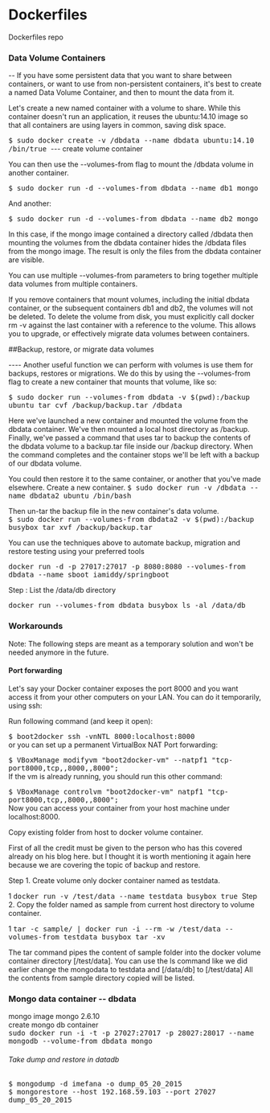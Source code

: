 # Dockerfiles
Dockerfiles repo

### Data Volume Containers

-- If you have some persistent data that you want to share between containers, or want to use from non-persistent containers, it's best to create a named Data Volume Container, and then to mount the data from it. <br/>

Let's create a new named container with a volume to share. While this container doesn't run an application, it reuses the ubuntu:14.10 image so that all containers are using layers in common, saving disk space. <br/>

<tt> $ sudo docker create -v /dbdata --name dbdata ubuntu:14.10 /bin/true  </tt> --- create volume container <br/>

You can then use the --volumes-from flag to mount the /dbdata volume in another container.

<tt> $ sudo docker run -d --volumes-from dbdata --name db1 mongo </tt> <br/>

And another:

<tt> $ sudo docker run -d --volumes-from dbdata --name db2 mongo </tt> <br/>

In this case, if the mongo image contained a directory called /dbdata then mounting the volumes from the dbdata container hides the /dbdata files from the mongo image. The result is only the files from the dbdata container are visible.

You can use multiple --volumes-from parameters to bring together multiple data volumes from multiple containers.

If you remove containers that mount volumes, including the initial dbdata container, or the subsequent containers db1 and db2, the volumes will not be deleted. To delete the volume from disk, you must explicitly call docker rm -v against the last container with a reference to the volume. This allows you to upgrade, or effectively migrate data volumes between containers.

##Backup, restore, or migrate data volumes

---- Another useful function we can perform with volumes is use them for backups, restores or migrations. We do this by using the --volumes-from flag to create a new container that mounts that volume, like so:

<tt> $ sudo docker run --volumes-from dbdata -v $(pwd):/backup ubuntu tar cvf /backup/backup.tar /dbdata </tt> <br/>

Here we've launched a new container and mounted the volume from the dbdata container. We've then mounted a local host directory as /backup. Finally, we've passed a command that uses tar to backup the contents of the dbdata volume to a backup.tar file inside our /backup directory. When the command completes and the container stops we'll be left with a backup of our dbdata volume. <br/>

You could then restore it to the same container, or another that you've made elsewhere. Create a new container.
<tt> $ sudo docker run -v /dbdata --name dbdata2 ubuntu /bin/bash </tt> <br/>

Then un-tar the backup file in the new container's data volume. <br/>
<tt>$ sudo docker run --volumes-from dbdata2 -v $(pwd):/backup busybox tar xvf /backup/backup.tar </tt>

You can use the techniques above to automate backup, migration and restore testing using your preferred tools


<tt> docker run -d -p 27017:27017 -p 8080:8080 --volumes-from dbdata --name sboot iamiddy/springboot </tt>

Step : List the /data/db directory

<tt> docker run --volumes-from dbdata busybox ls -al /data/db </tt>



### Workarounds
Note: The following steps are meant as a temporary solution and won't be needed anymore in the future.

#### Port forwarding

Let's say your Docker container exposes the port 8000 and you want access it from your other computers on your LAN. You can do it temporarily, using ssh: <br/>

Run following command (and keep it open):

<tt> $ boot2docker ssh -vnNTL 8000:localhost:8000 </tt> <br/>
or you can set up a permanent VirtualBox NAT Port forwarding:

<tt> $ VBoxManage modifyvm "boot2docker-vm" --natpf1 "tcp-port8000,tcp,,8000,,8000"; </tt> <br/>
If the vm is already running, you should run this other command:

<tt> $ VBoxManage controlvm "boot2docker-vm" natpf1 "tcp-port8000,tcp,,8000,,8000"; </tt> <br/>
Now you can access your container from your host machine under localhost:8000. <br/>

Copy existing folder from host to docker volume container. <br/>

First of all the credit must be given to the person who has this covered already on his blog here. but I thought it is worth mentioning it again here because we are covering the topic of backup and restore.<br/>

Step 1. Create volume only docker container named as testdata.

1 <tt> docker run -v /test/data --name testdata busybox true </tt>
Step 2. Copy the folder named as sample from current host directory to volume container.

1 <tt> tar -c sample/ | docker run -i --rm -w /test/data --volumes-from testdata busybox tar -xv </tt>
 
 The tar command  pipes the content of sample folder into the docker volume container directory [/test/data].
You can use the ls command like we did earlier change the mongodata to testdata and [/data/db] to [/test/data]
All the contents from sample directory copied will be listed.


### Mongo data container -- dbdata
mongo image mongo 2.6.10 <br/>
create mongo db container <br/>
<tt>sudo docker run -i -t -p 27027:27017 -p 28027:28017 --name mongodb  --volume-from dbdata mongo </tt>

###### Take dump and restore in datadb
<tt>
$ mongodump -d imefana -o dump_05_20_2015 </tt><br/>
<tt>
$ mongorestore --host 192.168.59.103 --port 27027 dump_05_20_2015 
</tt>
